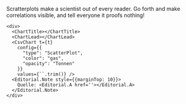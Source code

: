 Scratterplots make a scientist out of every reader. 
Go forth and make correlations visible, and tell everyone it proofs nothing!

```react
<div>
  <ChartTitle></ChartTitle>
  <ChartLead></ChartLead>
  <CsvChart t={t}
    config={{
      "type": "ScatterPlot",
      "color": "gas",
      "opacity": "Tonnen"
    }}
    values={``.trim()} />
  <Editorial.Note style={{marginTop: 10}}>
    Quelle: <Editorial.A href=''></Editorial.A>
  </Editorial.Note>
</div>
```
